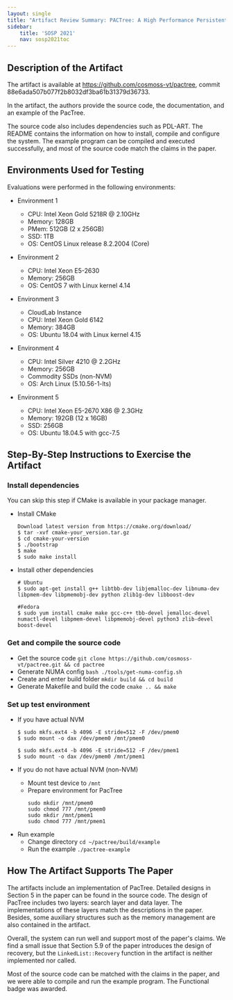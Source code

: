 ```yaml
---
layout: single
title: "Artifact Review Summary: PACTree: A High Performance Persistent Range Index Using PAC"
sidebar:
    title: 'SOSP 2021'
    nav: sosp2021toc
---
```


## Description of the Artifact

The artifact is available at https://github.com/cosmoss-vt/pactree,
commit 88e6ada507b077f2b8032df3ba61b31379d36733.

In the artifact, the authors provide the source code, the documentation, and an example of the PacTree.

The source code also includes dependencies such as PDL-ART.
The README contains the information on how to install, compile and configure the system.
The example program can be compiled and executed successfully, and most of the source
code match the claims in the paper.


## Environments Used for Testing

Evaluations were performed in the following environments:
* Environment 1
  - CPU: Intel Xeon Gold 5218R @ 2.10GHz
  - Memory: 128GB
  - PMem: 512GB (2 x 256GB)
  - SSD: 1TB
  - OS: CentOS Linux release 8.2.2004 (Core)

* Environment 2
  - CPU: Intel Xeon E5-2630
  - Memory: 256GB
  - OS: CentOS 7 with Linux kernel 4.14

* Environment 3
  - CloudLab Instance
  - CPU: Intel Xeon Gold 6142
  - Memory: 384GB
  - OS: Ubuntu 18.04 with Linux kernel 4.15

* Environment 4
  - CPU: Intel Silver 4210 @ 2.2GHz
  - Memory: 256GB
  - Commodity SSDs (non-NVM)
  - OS: Arch Linux (5.10.56-1-lts)

* Environment 5
  - CPU: Intel Xeon E5-2670 X86 @ 2.3GHz
  - Memory: 192GB (12 x 16GB)
  - SSD: 256GB
  - OS: Ubuntu 18.04.5 with gcc-7.5

## Step-By-Step Instructions to Exercise the Artifact

### Install dependencies

You can skip this step if CMake is available in your package manager.
  - Install CMake
    ```
    Download latest version from https://cmake.org/download/
    $ tar -xvf cmake-your_version.tar.gz
    $ cd cmake-your-version
    $ ./bootstrap
    $ make
    $ sudo make install
    ```

  - Install other dependencies
    ```
    # Ubuntu
    $ sudo apt-get install g++ libtbb-dev libjemalloc-dev libnuma-dev libpmem-dev libpmemobj-dev python zlib1g-dev libboost-dev

    #Fedora
    $ sudo yum install cmake make gcc-c++ tbb-devel jemalloc-devel numactl-devel libpmem-devel libpmemobj-devel python3 zlib-devel boost-devel
    ```

### Get and compile the source code
  - Get the source code `git clone https://github.com/cosmoss-vt/pactree.git && cd pactree`
  - Generate NUMA config `bash ./tools/get-numa-config.sh`
  - Create and enter build folder `mkdir build && cd build`
  - Generate Makefile and build the code `cmake .. && make`

### Set up test environment
  - If you have actual NVM
    ```
    $ sudo mkfs.ext4 -b 4096 -E stride=512 -F /dev/pmem0
    $ sudo mount -o dax /dev/pmem0 /mnt/pmem0

    $ sudo mkfs.ext4 -b 4096 -E stride=512 -F /dev/pmem1
    $ sudo mount -o dax /dev/pmem0 /mnt/pmem1
    ```

  - If you do not have actual NVM (non-NVM)
    - Mount test device to `/mnt`
    - Prepare environment for PacTree
      ```
      sudo mkdir /mnt/pmem0
      sudo chmod 777 /mnt/pmem0
      sudo mkdir /mnt/pmem1
      sudo chmod 777 /mnt/pmem1
      ```

* Run example
  - Change directory `cd ~/pactree/build/example`
  - Run the example `./pactree-example`


## How The Artifact Supports The Paper


The artifacts include an implementation of PacTree.
Detailed designs in Section 5 in the paper can be found in the source code.
The design of PacTree includes two layers: search layer and data layer.
The implementations of these layers match the descriptions in the paper.
Besides, some auxiliary structures such as the memory management are also contained in the artifact.

Overall, the system can run well and support most of the paper's claims.
We find a small issue that Section 5.9 of the paper introduces the design of recovery,
but the `LinkedList::Recovery` function in the artifact is neither implemented nor called.

Most of the source code can be matched with the claims in the paper,
and we were able to compile and run the example program. The Functional badge was awarded.

